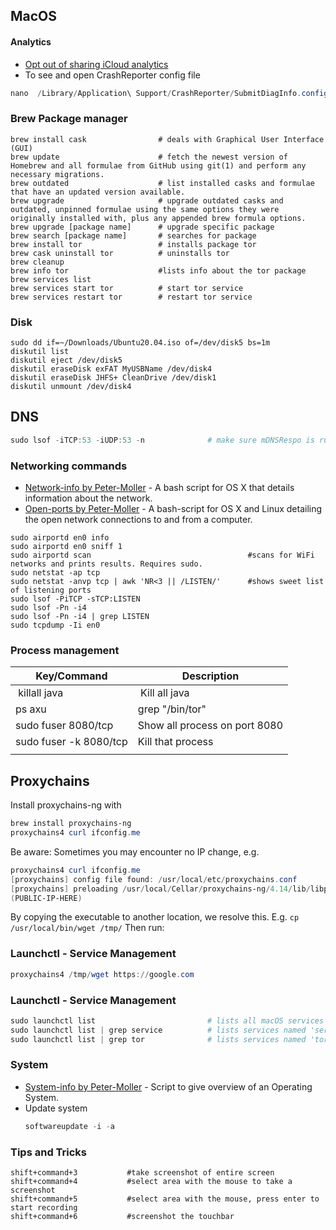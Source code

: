 ## MacOS

#### Analytics
- [Opt out of sharing iCloud analytics](https://www.imore.com/how-opt-out-sharing-icloud-analytics-mac)
- To see and open CrashReporter config file
````powershell
nano  /Library/Application\ Support/CrashReporter/SubmitDiagInfo.config
````

### Brew Package manager
````
brew install cask                # deals with Graphical User Interface (GUI) 
brew update                      # fetch the newest version of Homebrew and all formulae from GitHub using git(1) and perform any necessary migrations.
brew outdated                    # list installed casks and formulae that have an updated version available.
brew upgrade                     # upgrade outdated casks and outdated, unpinned formulae using the same options they were originally installed with, plus any appended brew formula options.
brew upgrade [package name]      # upgrade specific package
brew search [package name]       # searches for package
brew install tor                 # installs package tor
brew cask uninstall tor          # uninstalls tor
brew cleanup
brew info tor                    #lists info about the tor package
brew services list
brew services start tor          # start tor service
brew services restart tor        # restart tor service
````

### Disk
````
sudo dd if=~/Downloads/Ubuntu20.04.iso of=/dev/disk5 bs=1m
diskutil list
diskutil eject /dev/disk5
diskutil eraseDisk exFAT MyUSBName /dev/disk4
diskutil eraseDisk JHFS+ CleanDrive /dev/disk1
diskutil unmount /dev/disk4
````

## DNS
````powershell
sudo lsof -iTCP:53 -iUDP:53 -n              # make sure mDNSRespo is running
````

### Networking commands
- [Network-info by Peter-Moller](https://github.com/Peter-Moller/network-info) - A bash script for OS X that details information about the network.
- [Open-ports by Peter-Moller](https://github.com/Peter-Moller/open-ports) - A bash-script for OS X and Linux detailing the open network connections to and from a computer.
````
sudo airportd en0 info
sudo airportd en0 sniff 1
sudo airportd scan                                   #scans for WiFi networks and prints results. Requires sudo.
sudo netstat -ap tcp
sudo netstat -anvp tcp | awk 'NR<3 || /LISTEN/'      #shows sweet list of listening ports
sudo lsof -PiTCP -sTCP:LISTEN
sudo lsof -Pn -i4
sudo lsof -Pn -i4 | grep LISTEN
sudo tcpdump -Ii en0
````

### Process management
| Key/Command | Description |
| ----------- | ----------- |
| killall java | Kill all java |
| ps axu | grep "/bin/tor" | Lists processes with "bin/tor" |
| sudo fuser 8080/tcp | Show all process on port 8080 |
|sudo fuser -k 8080/tcp |Kill that process |
| | |

## Proxychains
Install proxychains-ng with
````powershell
brew install proxychains-ng
proxychains4 curl ifconfig.me
````
Be aware: Sometimes you may encounter no IP change, e.g.
````powershell
proxychains4 curl ifconfig.me
[proxychains] config file found: /usr/local/etc/proxychains.conf
[proxychains] preloading /usr/local/Cellar/proxychains-ng/4.14/lib/libproxychains4.dylib
(PUBLIC-IP-HERE)  
````
By copying the executable to another location, we resolve this. E.g. `cp /usr/local/bin/wget /tmp/`
Then run:
### Launchctl - Service Management
````powershell
proxychains4 /tmp/wget https://google.com
````

### Launchctl - Service Management
````powershell
sudo launchctl list                         # lists all macOS services
sudo launchctl list | grep service          # lists services named 'service'
sudo launchctl list | grep tor              # lists services named 'tor'
````

### System
- [System-info by Peter-Moller](https://github.com/Peter-Moller/system-info) - Script to give overview of an Operating System.
- Update system
  ````powershell
  softwareupdate -i -a
  ````

### Tips and Tricks
````
shift+command+3           #take screenshot of entire screen
shift+command+4           #select area with the mouse to take a screenshot
shift+command+5           #select area with the mouse, press enter to start recording
shift+command+6           #screenshot the touchbar
````


